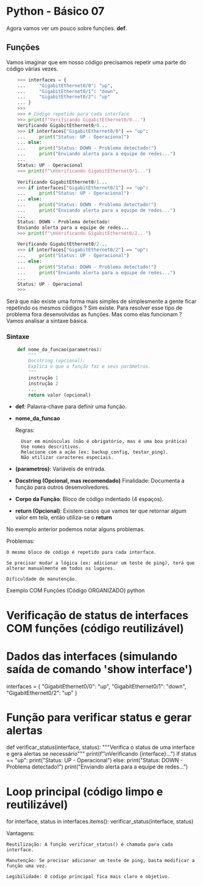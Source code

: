 # Python - Básico 07

Agora vamos ver um pouco sobre funções. **def**. 

## Funções

Vamos imaginar que em nosso código precisamos repetir uma parte do código várias vezes.  

```Python
    >>> interfaces = {
    ...     "GigabitEthernet0/0": "up",
    ...     "GigabitEthernet0/1": "down",
    ...     "GigabitEthernet0/2": "up"
    ... }
    >>> 
    >>> # Código repetido para cada interface
    >>> print(f"Verificando GigabitEthernet0/0...")
    Verificando GigabitEthernet0/0...
    >>> if interfaces["GigabitEthernet0/0"] == "up":
    ...     print("Status: UP - Operacional")
    ... else:
    ...     print("Status: DOWN - Problema detectado!")
    ...     print("Enviando alerta para a equipe de redes...")
    ... 
    Status: UP - Operacional
    >>> print(f"\nVerificando GigabitEthernet0/1...")

    Verificando GigabitEthernet0/1...
    >>> if interfaces["GigabitEthernet0/1"] == "up":
    ...     print("Status: UP - Operacional")
    ... else:
    ...     print("Status: DOWN - Problema detectado!")
    ...     print("Enviando alerta para a equipe de redes...")
    ... 
    Status: DOWN - Problema detectado!
    Enviando alerta para a equipe de redes...
    >>> print(f"\nVerificando GigabitEthernet0/2...")

    Verificando GigabitEthernet0/2...
    >>> if interfaces["GigabitEthernet0/2"] == "up":
    ...     print("Status: UP - Operacional")
    ... else:
    ...     print("Status: DOWN - Problema detectado!")
    ...     print("Enviando alerta para a equipe de redes...")
    ... 
    Status: UP - Operacional
    >>> 
```

Será que não existe uma forma mais simples de simplesmente a gente ficar repetindo os mesmos códigos ? Sim existe. Para resolver esse tipo de problema fora desenvolvidas as funções. Mas como elas funcionam ? Vamos analisar a sintaxe básica.

### Sintaxe

```Python
    def nome_da_funcao(parametros):
        """
        Docstring (opcional): 
        Explica o que a função faz e seus parâmetros.
        """
        instrução 1
        instrução 2
        ...
        return valor (opcional)
```
* **def**: Palavra-chave para definir uma função.
* **nome_da_funcao**

    Regras:
        
        Usar em minúsculas (não é obrigatório, mas é uma boa prática)
        Use nomes descritivos.  
        Relacione com a ação (ex: backup_config, testar_ping).
        Não utilizar caracteres especiais.
            
* **(parametros)**: Variáveis de entrada.  
* **Docstring (Opcional, mas recomendado)** Finalidade: Documenta a função para outros desenvolvedores.
* **Corpo da Função**: Bloco de código indentado (4 espaços).
* **return (Opcional)**: Existem casos que vamos ter que retornar algum valor em tela, então utiliza-se o **return**


No exemplo anterior podemos notar alguns problemas.

Problemas:

    O mesmo bloco de código é repetido para cada interface.

    Se precisar mudar a lógica (ex: adicionar um teste de ping), terá que alterar manualmente em todos os lugares.

    Dificuldade de manutenção.

Exemplo COM Funções (Código ORGANIZADO)
python

# Verificação de status de interfaces COM funções (código reutilizável)

# Dados das interfaces (simulando saída de comando 'show interface')
interfaces = {
    "GigabitEthernet0/0": "up",
    "GigabitEthernet0/1": "down",
    "GigabitEthernet0/2": "up"
}

# Função para verificar status e gerar alertas
def verificar_status(interface, status):
    """Verifica o status de uma interface e gera alertas se necessário"""
    print(f"\nVerificando {interface}...")
    if status == "up":
        print("Status: UP - Operacional")
    else:
        print("Status: DOWN - Problema detectado!")
        print("Enviando alerta para a equipe de redes...")

# Loop principal (código limpo e reutilizável)
for interface, status in interfaces.items():
    verificar_status(interface, status)

Vantagens:

    Reutilização: A função verificar_status() é chamada para cada interface.

    Manutenção: Se precisar adicionar um teste de ping, basta modificar a função uma vez.

    Legibilidade: O código principal fica mais claro e objetivo.
